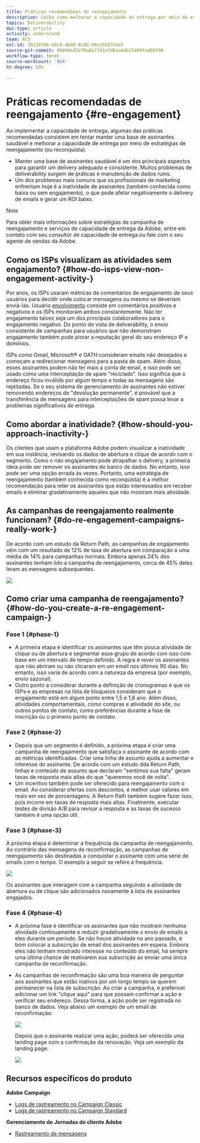 ```yaml
---
title: Práticas recomendadas de reengajamento
description: Saiba como melhorar a capacidade de entrega por meio de estratégias de reengajamento.
topics: Deliverability
doc-type: article
activity: understand
team: ACS
exl-id: 30118706-d4c0-4bd8-8c9b-50c26b8374ef
source-git-commit: d6094cd2ef0a8a7741e7d8aa4db15499fad08f90
workflow-type: tm+mt
source-wordcount: '924'
ht-degree: 53%

---
```


# Práticas recomendadas de reengajamento {#re-engagement}

Ao implementar a capacidade de entrega, algumas das práticas recomendadas consistem em tentar manter uma base de assinantes saudável e melhorar a capacidade de entrega por meio de estratégias de reengajamento (ou reconquista).

* Manter uma base de assinantes saudável é um dos principais aspectos para garantir um delivery adequado e consistente. Muitos problemas de deliverability surgem de práticas e manutenção de dados ruins.
* Um dos problemas mais comuns que os profissionais de marketing enfrentam hoje é a inatividade de assinantes (também conhecida como baixa ou sem engajamento), o que pode afetar negativamente o delivery de emails e gerar um ROI baixo.

>[!NOTE]
>
>Para obter mais informações sobre estratégias de campanha de reengajamento e serviços de capacidade de entrega da Adobe, entre em contato com seu consultor de capacidade de entrega ou fale com o seu agente de vendas da Adobe.

## Como os ISPs visualizam as atividades sem engajamento? {#how-do-isps-view-non-engagement-activity-}

Por anos, os ISPs usaram métricas de comentários de engajamento de seus usuários para decidir onde colocar mensagens ou mesmo se deveriam enviá-las. Usuário [envolvimento](/help/engagement.md) consiste em comentários positivos e negativos e os ISPs monitoram ambos constantemente. Não ter engajamento talvez seja um dos principais colaboradores para o engajamento negativo. Do ponto de vista de deliverability, o envio consistente de campanhas para usuários que não demonstram engajamento também pode piorar a reputação geral do seu endereço IP e domínios.

ISPs como Gmail, Microsoft® e OATH consideram emails não desejados e começam a redirecionar mensagens para a pasta de spam. Além disso, esses assinantes podem não ter mais a conta de email, e isso pode ser usado como uma interceptação de spam &quot;reciclado&quot;. Isso significa que o endereço ficou inválido por algum tempo e todas as mensagens são rejeitadas. Se o seu sistema de gerenciamento de assinantes não estiver removendo endereços de &quot;devolução permanente&quot;, é provável que a transferência de mensagens para interceptações de spam possa levar a problemas significativos de entrega.

## Como abordar a inatividade? {#how-should-you-approach-inactivity-}

Os clientes que usam a plataforma Adobe podem visualizar a inatividade em sua instância, revisando os dados de abertura e clique de acordo com o segmento. Como o não engajamento pode atrapalhar o delivery, a primeira ideia pode ser remover os assinantes do banco de dados. No entanto, isso pode ser uma opção errada às vezes. Portanto, uma estratégia de reengajamento (também conhecida como reconquista) é a melhor recomendação para reter os assinantes que estão interessados em receber emails e eliminar gradativamente aqueles que não mostram mais atividade.

## As campanhas de reengajamento realmente funcionam? {#do-re-engagement-campaigns-really-work-}

De acordo com um estudo da Return Path, as campanhas de engajamento vêm com um resultado de 12% de taxa de abertura em comparação a uma média de 14% para campanhas normais. Embora apenas 24% dos assinantes tenham lido a campanha de reengajamento, cerca de 45% deles leram as mensagens subsequentes.

![](../../help/assets/deliverability_implementation_1.png)

## Como criar uma campanha de reengajamento? {#how-do-you-create-a-re-engagement-campaign-}

### Fase 1 {#phase-1}

* A primeira etapa é identificar os assinantes que têm pouca atividade de clique ou de abertura e segmentar esse grupo de acordo com isso com base em um intervalo de tempo definido. A regra é rever os assinantes que não abriram ou não clicaram em um email nos últimos 90 dias. No entanto, isso varia de acordo com a natureza da empresa (por exemplo, envio sazonal).
* Outro ponto a considerar durante a definição de cronogramas é que os ISPs e as empresas na lista de bloqueios consideram que o engajamento está em algum ponto entre 1,5 e 1,8 ano. Além disso, atividades comportamentais, como compras e atividade do site, ou outros pontos de contato, como preferências durante a fase de inscrição ou o primeiro ponto de contato.

### Fase 2 {#phase-2}

* Depois que um segmento é definido, a próxima etapa é criar uma campanha de reengajamento que satisfaça o assinante de acordo com as métricas identificadas. Criar uma linha de assunto ajuda a aumentar o interesse do assinante. De acordo com um estudo dda Return Path, linhas e conteúdo de assunto que declaram &quot;sentimos sua falta&quot; geram taxas de resposta mais altas do que &quot;queremos você de volta&quot;.
* Um incentivo também pode ser oferecido para reengajamento com o email. Ao considerar ofertas com descontos, é melhor usar valores em reais em vez de porcentagens. A Return Path também sugere fazer isso, pois incorre em taxas de resposta mais altas. Finalmente, executar testes de divisão A/B para revisar a resposta e as taxas de sucesso também é uma opção útil.

### Fase 3 {#phase-3}

A próxima etapa é determinar a frequência da campanha de reengajamento. Ao contrário das mensagens de reconfirmação, as campanhas de reengajamento são destinadas a conquistar o assinante com uma série de emails com o tempo. O exemplo a seguir se refere à frequência.

![](../../help/assets/deliverability_implementation_2.png)

Os assinantes que interagem com a campanha seguindo a atividade de abertura ou de clique são adicionados novamente à lista de assinantes engajados.

### Fase 4 {#phase-4}

* A próxima fase é identificar os assinantes que não mostram nenhuma atividade continuamente e reduzir gradativamente o envio de emails a eles durante um período. Se não houve atividade no ano passado, é bom colocar a subscrição de email dos assinantes em espera. Embora eles não tenham mostrado interesse no conteúdo do email, há sempre uma última chance de reativarem sua subscrição ao enviar uma única campanha de reconfirmação.
* As campanhas de reconfirmação são uma boa maneira de perguntar aos assinantes que estão inativos por um longo tempo se querem permanecer na lista de subscrição. Ao criar a campanha, é preferível adicionar um link &quot;clique aqui&quot; para que possam confirmar a ação e verificar seu endereço. Dessa forma, a ação pode ser registrada no banco de dados. Veja abaixo um exemplo de um email de reconfirmação:

   ![](../../help/assets/deliverability_implementation_3.png)

   Depois que o assinante realizar uma ação, poderá ser oferecida uma landing page com a confirmação da renovação. Veja um exemplo da landing page:

   ![](../../help/assets/deliverability_implementation_4.png)

## Recursos específicos do produto

**Adobe Campaign**

* [Logs de rastreamento no Campaign Classic](https://experienceleague.adobe.com/docs/campaign-classic/using/sending-messages/monitoring-deliveries/delivery-dashboard.html#tracking-logs)
* [Logs de rastreamento no Campaign Standard](https://experienceleague.adobe.com/docs/campaign-standard/using/testing-and-sending/sending-and-tracking-messages/tracking-messages.html#tracking-logs)

**Gerenciamento de Jornadas do cliente Adobe**

* [Rastreamento de mensagens](https://experienceleague.adobe.com/docs/journey-optimizer/using/reporting/message-tracking.html?lang=pt-BR)
